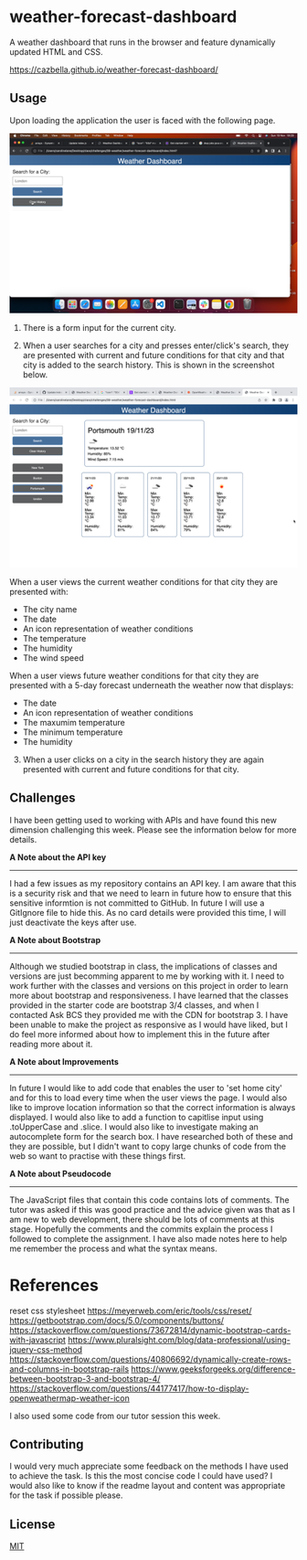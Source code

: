 # weather-forecast-dashboard

A weather dashboard that runs in the browser and feature dynamically updated HTML and CSS.

https://cazbella.github.io/weather-forecast-dashboard/

## Usage

Upon loading the application the user is faced with the following page. 

![Screenshot of landing area](assets/images/screenshot-landing-area-weather-dashboard.png)

1. There is a form input for the current city. 

2. When a user searches for a city and presses enter/click's search, they are presented with current and future conditions for that city and that city is added to the search history. This is shown in the screenshot below. 

![Screenshot of weather conditions now and a forecast](assets/images/screenshot-weather-search-showing-history.png)

When a user views the current weather conditions for that city they are presented with:

* The city name
* The date
* An icon representation of weather conditions
* The temperature
* The humidity
* The wind speed

When a user views future weather conditions for that city they are presented with a 5-day forecast underneath the weather now that displays:

* The date
* An icon representation of weather conditions
* The maxumim temperature
* The minimum temperature
* The humidity

3. When a user clicks on a city in the search history they are again presented with current and future conditions for that city.

## Challenges

I have been getting used to working with APIs and have found this new dimension challenging this week. Please see the information below for more details. 

__A Note about the API key__
_____________________________

I had a few issues as my repository contains an API key. I am aware that this is a security risk and that we need to learn in future how to ensure that this sensitive informtion is not committed to GitHub. In future I will use a GitIgnore file to hide this. As no card details were provided this time, I will just deactivate the keys after use. 


__A Note about Bootstrap__
_____________________________

Although we studied bootstrap in class, the implications of classes and versions are just becomming apparent to me by working with it. I need to work further with the classes and versions on this project in order to learn more about bootstrap and responsiveness. I have learned that the classes provided in the starter code are bootstrap 3/4 classes, and when I contacted Ask BCS they provided me with the CDN for bootstrap 3. I have been unable to make the project as responsive as I would have liked, but I do feel more informed about how to implement this in the future after reading more about it. 

__A Note about Improvements__
_____________________________

In future I would like to add code that enables the user to 'set home city' and for this to load every time when the user views the page. I would also like to improve location information so that the correct information is always displayed. I would also like to add a function to capitlise input using .toUpperCase and .slice. I would also like to investigate making an autocomplete form for the search box. I have researched both of these and they are possible, but I didn't want to copy large chunks of code from the web so want to practise with these things first. 

__A Note about Pseudocode__
_____________________________

The JavaScript files that contain this code contains lots of comments. The tutor was asked if this was good practice and the advice given was that as I am new to web development, there should be lots of comments at this stage. Hopefully the comments and the commits explain the process I followed to complete the assignment. I have also made notes here to help me remember the process and what the syntax means. 

# References 
reset css stylesheet
https://meyerweb.com/eric/tools/css/reset/
https://getbootstrap.com/docs/5.0/components/buttons/
https://stackoverflow.com/questions/73672814/dynamic-bootstrap-cards-with-javascript
https://www.pluralsight.com/blog/data-professional/using-jquery-css-method
https://stackoverflow.com/questions/40806692/dynamically-create-rows-and-columns-in-bootstrap-rails
https://www.geeksforgeeks.org/difference-between-bootstrap-3-and-bootstrap-4/
https://stackoverflow.com/questions/44177417/how-to-display-openweathermap-weather-icon

I also used some code from our tutor session this week. 

## Contributing

I would very much appreciate some feedback on the methods I have used to achieve the task. Is this the most concise code I could have used? I would also like to know if the readme layout and content was appropriate for the task if possible please. 


## License

[MIT](https://choosealicense.com/licenses/mit/)

